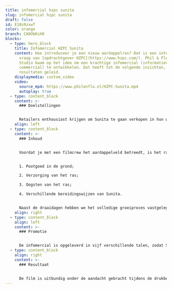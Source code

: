 ```yaml
---
title: infomercial hzpc sunita
slug: infomercial hzpc sunita
draft: false
id: E10s9zxwT
color: orange
branch: CA0ObKsX0
blocks:
  - type: hero_block
    title: Infomercial HZPC Sunita
    content: Hoe introduceer je een nieuw aardappelras? Dat is een interessante
      vraag van [opdrachtgever HZPC](https://www.hzpc.com/). Phil & Flo Creative
      Studio kwam op het idee om een krachtige infomercial (informatieve
      commercial) te ontwikkelen. Dat heeft tot de volgende inzichten, aanpak en
      resultaten geleid.
    displaymedia: custom_video
    video:
      source_mp4: https://www.philenflo.nl/HZPC-Sunita.mp4
      autoplay: true
  - type: content_block
    content: >-
      ### Doelstellingen


      Retailers enthousiast krijgen om Sunita te gaan verkopen in hun winkels. Daarnaast is de film bedoeld om boeren te informeren over het aardappelras wat ze onder de grond krijgen of hebben.
    align: left
  - type: content_block
    content: >-
      ### Inhoud


      Voordat je met een filmcrew het aardappelveld betreedt, is het raadzaam om zorgvuldig na te denken over het verhaal dat je wilt vertellen. Het volledige ontwikkelingsproces van de Sunita aardappel moest visueel worden gemaakt. In totaal zijn er daarom vier dagen gefilmd:


      1. Pootgoed in de grond;

      2. Verzorging van het ras;

      3. Oogsten van het ras;

      4. Verschillende bereidingswijzen van Sunita.


      Naast de draaidagen hebben we het volledige groeiproces vastgelegd met een speciale camera die drie maanden non-stop heeft gedraaid in weer en wind. Dit heeft prachtige beelden opgeleverd waarvan een timelapse is gemaakt. Alle beelden samen zijn gemonteerd onder een voice-over verhaal, ingesproken door een professionele voice-over actrice. Bij deze videoproductie is gekozen voor een vriendelijke, jonge en frisse vrouwenstem, om goed aan te sluiten bij de vrouwelijke identiteit van dit aardappelras. In 1,5 minuut neemt de film je mee in de wereld van Sunita.
    align: right
  - type: content_block
    align: left
    content: >-
      ### Promotie


      De infomercial is opgeleverd in vijf verschillende talen, zodat Sunita internationaal gepresenteerd kan worden. Dit gebeurt via online kanalen als [YouTube](https://www.freshtv.nl/youtube-marketing/), [Facebook](https://www.freshtv.nl/facebook-video-marketing/) en de website. Ook nemen de salesmanagers de video mee ter ondersteuning tijdens hun gesprekken met retailers.
  - type: content_block
    align: right
    content: >-
      ### Resultaat


      De film is uitbundig onder de aandacht gebracht tijdens de drukbezochte Potato Days van HZPC. Van zowel de opdrachtgever als hun bezoekers hebben wij positieve feedback mogen ontvangen. Verder wordt de video komend jaar actief ingezet om eerder beschreven doelstellingen te halen.
---
```

